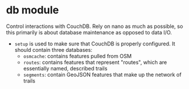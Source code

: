# db module

Control interactions with CouchDB. Rely on nano as much as possible, so this primarily is about database maintenance as opposed to data I/O.

- `setup` is used to make sure that CouchDB is properly configured. It should contain three databases:
    - `osmcache`: contains features pulled from OSM
    - `routes`: contains features that represent "routes", which are essentially named, described trails
    - `segments`: contain GeoJSON features that make up the network of trails